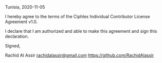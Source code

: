 Tunisia, 2020-11-05

I hereby agree to the terms of the Ciphlex Individual Contributor License Agreement v1.0.

I declare that I am authorized and able to make this agreement and sign this declaration.

Signed,

Rachid Al Assir rachidalassir@gmail.com https://github.com/RachidAlassir
